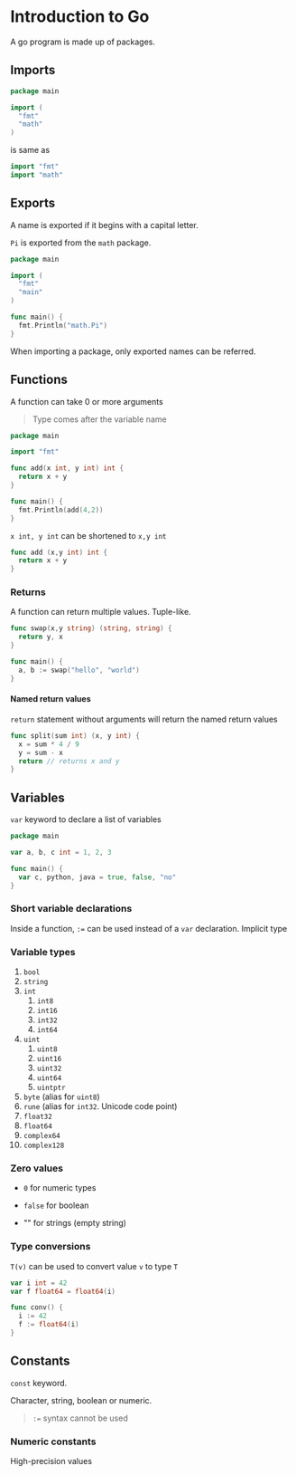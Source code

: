 # Introduction to Go

A go program is made up of packages.

## Imports

```go
package main

import (
  "fmt"
  "math"
)
```

is same as

```go
import "fmt"
import "math"
```

## Exports

A name is exported if it begins with a capital letter.

`Pi` is exported from the `math` package.

```go
package main

import (
  "fmt"
  "main"
)

func main() {
  fmt.Println("math.Pi")
}
```

When importing a package, only exported names can be referred.

## Functions

A function can take 0 or more arguments

> Type comes after the variable name

```go
package main

import "fmt"

func add(x int, y int) int {
  return x + y
}

func main() {
  fmt.Println(add(4,2))
}
```

`x int, y int` can be shortened to `x,y int`

```go
func add (x,y int) int {
  return x + y
}
```

### Returns

A function can return multiple values.
Tuple-like.

```go
func swap(x,y string) (string, string) {
  return y, x
}

func main() {
  a, b := swap("hello", "world")
}
```

#### Named return values

`return` statement without arguments will return the named return values

```go
func split(sum int) (x, y int) {
  x = sum * 4 / 9
  y = sum - x
  return // returns x and y
}
```

## Variables

`var` keyword to declare a list of variables

```go
package main

var a, b, c int = 1, 2, 3

func main() {
  var c, python, java = true, false, "no"
}
```

### Short variable declarations

Inside a function, `:=` can be used instead of a `var` declaration.
Implicit type

### Variable types

1. `bool`
2. `string`
3. `int`
    1. `int8`
    2. `int16`
    3. `int32`
    4. `int64`
4. `uint`
    1. `uint8`
    2. `uint16`
    3. `uint32`
    4. `uint64`
    5. `uintptr`
5. `byte` (alias for `uint8`)
6. `rune` (alias for `int32`. Unicode code point)
7. `float32`
8. `float64`
9. `complex64`
10. `complex128`

### Zero values

* `0` for numeric types
* `false` for boolean

* "" for strings (empty string)

### Type conversions

`T(v)` can be used to convert value `v` to type `T`

```go
var i int = 42
var f float64 = float64(i)

func conv() {
  i := 42
  f := float64(i)
}
```

## Constants

`const` keyword.

Character, string, boolean or numeric.

> `:=` syntax cannot be used

### Numeric constants

High-precision values

